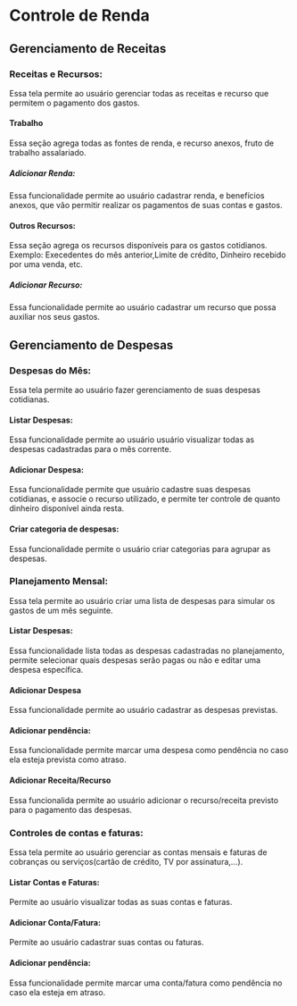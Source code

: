 # Controle de Renda

## Gerenciamento de Receitas

### Receitas e Recursos:
Essa tela permite ao usuário gerenciar todas as receitas e recurso que permitem o pagamento dos gastos.

#### Trabalho
Essa seção agrega todas as fontes de renda, e recurso anexos, fruto de trabalho assalariado.

##### Adicionar Renda:

Essa funcionalidade permite ao usuário cadastrar renda, e benefícios anexos, que vão permitir realizar os pagamentos de suas contas e gastos.

#### Outros Recursos:
Essa seção agrega os recursos disponíveis para os gastos cotidianos. Exemplo: Execedentes do mês anterior,Limite de crédito, Dinheiro recebido por uma venda, etc.

##### Adicionar Recurso:

Essa funcionalidade permite ao usuário cadastrar um recurso que possa auxiliar nos seus gastos.


## Gerenciamento de Despesas

### Despesas do Mês:
Essa tela permite ao usuário fazer gerenciamento de suas despesas cotidianas.
#### Listar Despesas:
Essa funcionalidade permite ao usuário usuário visualizar todas as despesas cadastradas para o mês corrente.

#### Adicionar Despesa:

Essa funcionalidade permite que usuário cadastre suas despesas cotidianas, e associe o recurso utilizado, e permite ter controle de quanto dinheiro disponível ainda resta.

#### Criar categoria de despesas:

Essa funcionalidade permite o usuário criar categorias para agrupar as despesas.

### Planejamento Mensal:

Essa tela permite ao usuário criar uma lista de despesas para simular os gastos de um mês seguinte.

#### Listar Despesas:
Essa funcionalidade lista todas as despesas cadastradas no planejamento, permite selecionar quais despesas serão pagas ou não e editar uma despesa específica.

#### Adicionar Despesa
Essa funcionalidade permite ao usuário cadastrar as despesas previstas.

#### Adicionar pendência:

Essa funcionalidade permite marcar uma despesa como pendência no caso ela esteja prevista como atraso.

#### Adicionar Receita/Recurso

Essa funcionalida permite ao usuário adicionar o recurso/receita previsto para o pagamento das despesas.


### Controles de contas e faturas:

Essa tela permite ao usuário gerenciar as contas mensais e faturas de cobranças ou serviços(cartão de crédito, TV por assinatura,...).

#### Listar Contas e Faturas:

Permite ao usuário visualizar todas as suas contas e faturas.

#### Adicionar Conta/Fatura:
Permite ao usuário cadastrar suas contas ou faturas.

#### Adicionar pendência:

Essa funcionalidade permite marcar uma conta/fatura como pendência no caso ela esteja em atraso.